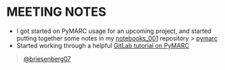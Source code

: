 # MEETING NOTES
- I got started on PyMARC usage for an upcoming project, and started putting together some notes in my [notebooks_001](https://github.com/briesenberg07/notebooks_001) repository > [pymarc](https://github.com/briesenberg07/notebooks_001/tree/main/pymarc)
- Started working through a helpful [GitLab tutorial on PyMARC](https://gitlab.com/pymarc/pymarc)
> [@briesenberg07](https://github.com/briesenberg07)
